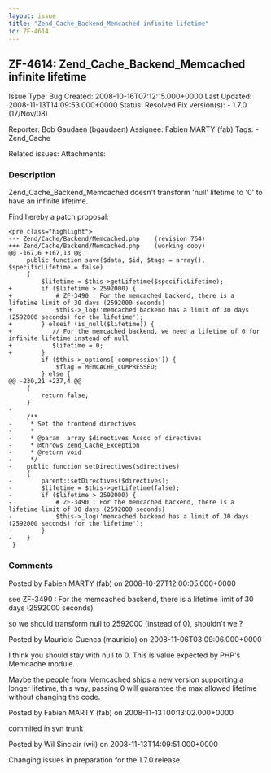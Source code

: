 ```yaml
---
layout: issue
title: "Zend_Cache_Backend_Memcached infinite lifetime"
id: ZF-4614
---
```


ZF-4614: Zend\_Cache\_Backend\_Memcached infinite lifetime
----------------------------------------------------------

 Issue Type: Bug Created: 2008-10-16T07:12:15.000+0000 Last Updated: 2008-11-13T14:09:53.000+0000 Status: Resolved Fix version(s): - 1.7.0 (17/Nov/08)
 
 Reporter:  Bob Gaudaen (bgaudaen)  Assignee:  Fabien MARTY (fab)  Tags: - Zend\_Cache
 
 Related issues: 
 Attachments: 
### Description

Zend\_Cache\_Backend\_Memcached doesn't transform 'null' lifetime to '0' to have an infinite lifetime.

Find hereby a patch proposal:

 
    <pre class="highlight">
    --- Zend/Cache/Backend/Memcached.php    (revision 764)
    +++ Zend/Cache/Backend/Memcached.php    (working copy)
    @@ -167,6 +167,13 @@
         public function save($data, $id, $tags = array(), $specificLifetime = false)
         {
             $lifetime = $this->getLifetime($specificLifetime);
    +        if ($lifetime > 2592000) {
    +            # ZF-3490 : For the memcached backend, there is a lifetime limit of 30 days (2592000 seconds)
    +            $this->_log('memcached backend has a limit of 30 days (2592000 seconds) for the lifetime');
    +        } elseif (is_null($lifetime)) {
    +           // For the memcached backend, we need a lifetime of 0 for infinite lifetime instead of null
    +           $lifetime = 0;
    +        }
             if ($this->_options['compression']) {
                 $flag = MEMCACHE_COMPRESSED;
             } else {
    @@ -230,21 +237,4 @@
         {
             return false;
         }
    -
    -    /**
    -     * Set the frontend directives
    -     *
    -     * @param  array $directives Assoc of directives
    -     * @throws Zend_Cache_Exception
    -     * @return void
    -     */
    -    public function setDirectives($directives)
    -    {
    -        parent::setDirectives($directives);
    -        $lifetime = $this->getLifetime(false);
    -        if ($lifetime > 2592000) {
    -            # ZF-3490 : For the memcached backend, there is a lifetime limit of 30 days (2592000 seconds)
    -            $this->_log('memcached backend has a limit of 30 days (2592000 seconds) for the lifetime');
    -        }
    -    }
     }


 

 

### Comments

Posted by Fabien MARTY (fab) on 2008-10-27T12:00:05.000+0000

see ZF-3490 : For the memcached backend, there is a lifetime limit of 30 days (2592000 seconds)

so we should transform null to 2592000 (instead of 0), shouldn't we ?

 

 

Posted by Mauricio Cuenca (mauricio) on 2008-11-06T03:09:06.000+0000

I think you should stay with null to 0. This is value expected by PHP's Memcache module.

Maybe the people from Memcached ships a new version supporting a longer lifetime, this way, passing 0 will guarantee the max allowed lifetime without changing the code.

 

 

Posted by Fabien MARTY (fab) on 2008-11-13T00:13:02.000+0000

commited in svn trunk

 

 

Posted by Wil Sinclair (wil) on 2008-11-13T14:09:51.000+0000

Changing issues in preparation for the 1.7.0 release.

 

 